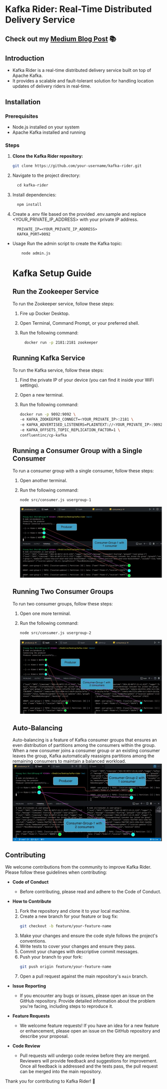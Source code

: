 # Kafka Rider: Real-Time Distributed Delivery Service
## Check out my [Medium Blog Post](https://medium.com/@prayagbhatt2003/kafka-x-zomato-c07c02da09cd) 📚

## Introduction
- Kafka Rider is a real-time distributed delivery service built on top of Apache Kafka.
- It provides a scalable and fault-tolerant solution for handling location updates of delivery riders in real-time.

## Installation
### Prerequisites
- Node.js installed on your system
- Apache Kafka installed and running

### Steps
1. **Clone the Kafka Rider repository:**
   ```bash
   git clone https://github.com/your-username/kafka-rider.git
   ```

2. Navigate to the project directory:
   ```makefile
     cd kafka-rider
   ```

3. Install dependencies:
   ```makefile
     npm install
   ``` 

4. Create a .env file based on the provided .env.sample and replace <YOUR_PRIVATE_IP_ADDRESS> with your private IP address.
   ```env
     PRIVATE_IP=<YOUR_PRIVATE_IP_ADDRESS>
     KAFKA_PORT=9092
   ```

- Usage
  Run the admin script to create the Kafka topic:
   ```bash
       node admin.js
   ```

  # Kafka Setup Guide

  ## Run the Zookeeper Service
  
  To run the Zookeeper service, follow these steps:
  
  1. Fire up Docker Desktop.
  2. Open Terminal, Command Prompt, or your preferred shell.
  3. Run the following command:
  
       ```bash
         docker run -p 2181:2181 zookeeper
       ```
  
  ## Running Kafka Service
  
  To run the Kafka service, follow these steps:
  
  1. Find the private IP of your device (you can find it inside your WiFi settings).
  2. Open a new terminal.
  3. Run the following command:
  
      ```bash
      docker run -p 9092:9092 \
      -e KAFKA_ZOOKEEPER_CONNECT=<YOUR_PRIVATE_IP>:2181 \
      -e KAFKA_ADVERTISED_LISTENERS=PLAINTEXT://<YOUR_PRIVATE_IP>:9092 \
      -e KAFKA_OFFSETS_TOPIC_REPLICATION_FACTOR=1 \
      confluentinc/cp-kafka
      ```

  ## Running a Consumer Group with a Single Consumer
  
  To run a consumer group with a single consumer, follow these steps:
  
  1. Open another terminal.
  2. Run the following command:
  
      ```bash
      node src/consumer.js usergroup-1
      ```
      ![A single Consumer Group](./readme-images/consumer-group.webp)

  
  ## Running Two Consumer Groups
  
  To run two consumer groups, follow these steps:
  
  1. Open one more terminal.
  2. Run the following command:
  
      ```bash
      node src/consumer.js usergroup-2
      ```
      ![2 Consumer Group](./readme-images/consumer-group-2.webp)
  
  ## Auto-Balancing
     Auto-balancing is a feature of Kafka consumer groups that ensures an even distribution of partitions among the consumers within 
     the group. When a new consumer joins a consumer group or an existing consumer leaves the group, Kafka automatically reassigns
     partitions among the remaining consumers to maintain a balanced workload.
     ![ Auto Balancing ](./readme-images/consumer-group-3.webp)

## Contributing
We welcome contributions from the community to improve Kafka Rider. Please follow these guidelines when contributing:

- **Code of Conduct**
  - Before contributing, please read and adhere to the Code of Conduct.

- **How to Contribute**
  1. Fork the repository and clone it to your local machine.
  2. Create a new branch for your feature or bug fix:
     ```bash
     git checkout -b feature/your-feature-name
     ```
  3. Make your changes and ensure the code style follows the project's conventions.
  4. Write tests to cover your changes and ensure they pass.
  5. Commit your changes with descriptive commit messages.
  6. Push your branch to your fork:
     ```bash
     git push origin feature/your-feature-name
     ```
  7. Open a pull request against the main repository's `main` branch.

- **Issue Reporting**
  - If you encounter any bugs or issues, please open an issue on the GitHub repository. Provide detailed information about the problem you're facing, including steps to reproduce it.

- **Feature Requests**
  - We welcome feature requests! If you have an idea for a new feature or enhancement, please open an issue on the GitHub repository and describe your proposal.

- **Code Review**
  - Pull requests will undergo code review before they are merged. Reviewers will provide feedback and suggestions for improvement. Once all feedback is addressed and the tests pass, the pull request can be merged into the main repository.

Thank you for contributing to Kafka Rider! 🚀
